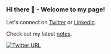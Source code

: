 ### Hi there 👋 - Welcome to my page!

Let's connect on [Twitter](https://twitter.com/_umabou) or [LinkedIn](https://www.linkedin.com/in/ulrichmabou/). 

Check out my latest [notes](https://ulrich.bearblog.dev/blog/).

[![Twitter URL](https://img.shields.io/twitter/url/https/twitter.com/_umabou.svg?style=social&label=%20%40Ulrich)](tab:https://twitter.com/_umabou)
